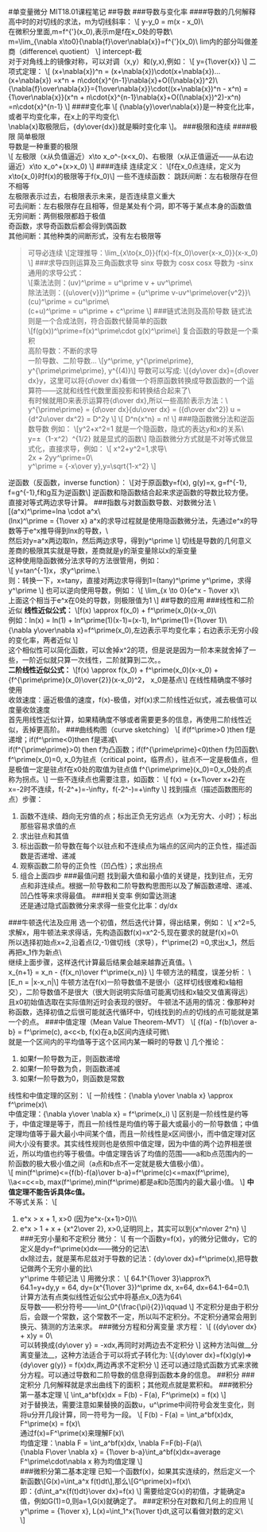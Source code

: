 #单变量微分
MIT18.01课程笔记
##导数
###导数与变化率
####导数的几何解释
高中时的对切线的求法，m为切线斜率：
\\[
y-y_0 = m(x - x_0)\\\
在微积分里面,m=f^{'}(x_0),表示m是f在x_0处的导数\\\
m=\lim_{\nabla x\to0}{\nabla{f}\over\nabla{x}}=f^{'}(x_0)\ 
lim内的部分叫做差商（difference\ quotient）
\\]
intercept-截   
对于对角线上的镜像对称，可以对调（x,y）和(y,x),例如：
\\[
y={1\over{x}}
\\]
二项式定理：
\\[
(x+\nabla{x})^n = (x+\nabla{x})\cdot(x+\nabla{x})...(x+\nabla{x})
=x^n + n\cdot{x}^{n-1}\nabla{x}+O((\nabla{x})^2)\\\
{\nabla{f}\over\nabla{x}}={1\over\nabla{x}}\cdot((x+\nabla{x})^n - x^n)
={1\over\nabla{x}}(x^n + n\cdot{x}^{n-1}\nabla{x}+O((\nabla{x})^2)-x^n)
=n\cdot{x}^{n-1}
\\]
####变化率
\\[
{\nabla{y}\over\nabla{x}}是一种变化比率，或者平均变化率，在x上的平均变化\\\
\nabla{x}取极限后，{dy\over{dx}}就是瞬时变化率
\\]。
###极限和连续
####极限
简单极限      
导数是一种重要的极限    
\\[
左极限（x从负值逼近）x\to x_o^-(x<x_0)、右极限（x从正值逼近——从右边逼近）x\to x_o^+(x>x_0)
\\]
####连续
连续定义：
\\[f在x_0点连续，定义为x\to{x_0}时f(x)的极限等于f(x_0)\\]
一些不连续函数：
跳跃间断：左右极限存在但不相等    
左极限表示过去，右极限表示未来，是否连续意义重大    
可去间断：左右极限存在且相等，但是某处有个洞，即不等于某点本身的函数值    
无穷间断：两侧极限都趋于极值    
奇函数，求导奇函数后都会得到偶函数     
其他间断：其他种类的间断形式，没有左右极限等     
> 可导必连续
> \\[定理推导：\lim_{x\to{x_0}}{f(x)-f(x_0)\over{x-x_0}}(x-x_0)
> \\]
###求导四则运算及三角函数求导
sinx 导数为 cosx
cosx 导数为 -sinx
通用的求导公式：   
\\[乘法法则：(uv)^\prime = u^\prime v + uv^\prime\\\
除法法则：({u\over{v}})^\prime = {u^\prime v-uv^\prime\over{v^2}}\\\
(cu)^\prime = cu^\prime\\\
(c+u)^\prime = u^\prime + c^\prime
\\]
###链式法则及高阶导数
链式法则是一个合成法则，符合函数代替简单的函数    
\\[f(g(x))^\prime=f(x)^\prime\cdot g(x)^\prime\\]
复合函数的导数是一个乘积    
高阶导数：不断的求导    
一阶导数、二阶导数...
\\[y^\prime, y^{\prime\prime}, y^{\prime\prime\prime}, y^{(4)}\\]
导数可以写成:
\\[{dy\over dx}={d\over dx}y，这里可以将{d\over dx}看做一个将原函数转换成导数函数的一个运算符——这就和线性代数里面投影和转换结合起来了\\\
有时候就用D来表示运算符{d\over dx},所以一些高阶表示方法：\\\
y^{\prime\prime} = {d\over dx}{du\over dx} = ({d\over dx^2}) u = {d^2u\over dx^2} = D^2y
\\]
\\[
D^n{x^n} = n!
\\]
###隐函数微分法和逆函数导数
例如：
\\[y^2+x^2=1 就是一个隐函数，隐式的表达y和x的关系\\\
y=±（1-x^2）^{1/2} 就是显式的函数\\]
隐函数微分方式就是不对等式做显式化，直接求导，例如：
\\[
x^2+y^2=1,求导\\\
2x + 2yy^\prime=0\\\
y^\prime = {-x\over y},y=\sqrt{1-x^2}
\\]

逆函数（反函数，inverse function）：
\\[对于原函数y=f(x), g(y)=x, g=f^{-1}, f=g^{-1},f和g互为逆函数\\]
逆函数和隐函数结合起来求逆函数的导数比较方便。直接对等式两边求导计算。
###指数与对数函数导数、对数微分法
\\[(a^x)^\prime=lna \cdot a^x\\\
(lnx)^\prime = {1\over x}
a^x的求导过程就是使用隐函数微分法，先通过e^x的导数等于e^x推导得到lnx的导数，\\\
然后对y=a^x两边取ln，然后两边求导，得到y^\prime
\\]
切线是导数的几何意义    
差商的极限其实就是导数，差商就是y的渐变量除以x的渐变量    
这种使用隐函数微分法求导的方法很管用，例如：    
\\[
y=tan^{-1}x，求y^\prime.\\\
则：转换一下，x=tany，直接对两边求导得到1=(tany)^\prime y^\prime，求得y^\prime
\\]
也可以逆向使用导数，例如：
\\[
\lim_{x \to 0}{e^x - 1\over x}\\\
上面这个相当于e^x在0处的导数，则极限值为1
\\]
##导数的应用
###线性和二阶近似
__线性近似公式：__
\\[f(x) \approx f(x_0) + f^\prime(x_0)(x-x_0)\\\
例如：ln(x) = ln(1) + ln^\prime(1)(x-1)=(x-1), ln^\prime(1)={1\over 1}\\\
{\nabla y\over\nabla x}=f^\prime(x_0),左边表示平均变化率；右边表示无穷小段的变化率，两者近似
\\]    
这个相似性可以简化函数，可以舍掉x^2的项，但是说是因为一阶本来就舍掉了一些，一阶近似就只算一次线性，二阶就算到二次。。    
__二阶线性近似公式：__
\\[f(x) \approx f(x_0) + f^\prime(x_0)(x-x_0) + {f^{\prime\prime}(x_0)\over{2}}(x-x_0)^2， x_0是基点\\]
在线性精确度不够时使用     
收敛速度：逼近极值的速度，f(x)-极值，对f(x)求二阶线性近似式，减去极值可以度量收敛速度    
首先用线性近似计算，如果精确度不够或者需要更多的信息，再使用二阶线性近似，丢掉更高阶。
###曲线构图（curve sketching）
\\[
if(f^\prime>0 )then f是递增；if(f^\prime<0)then f是递减\\\
if(f^{\prime\prime}>0) then f为凸函数；if(f^{\prime\prime}<0)then f为凹函数\\\
f^\prime(x_0)=0, x_0为驻点（critical point，临界点），驻点不一定是极值点，但是极值一定是驻点f在x0处的取值为驻点值
f^{\prime\prime}(x_0)=0,x_0处的点称为拐点。\\]
一些不连续点也需要注意，如函数：
\\[
f(x) = {x+1\over x+2}在x=-2时不连续，f(-2^+)=-\infty，f(-2^-)=+\infty
\\]
找到描点（描述函数图形的点）步骤：

1. 函数不连续、趋向无穷值的点；标出正负无穷远点（x为无穷大、小时）；标出那些容易求值的点
2. 求出驻点和其值
3. 标出函数一阶导数在每个以驻点和不连续点为端点的区间内的正负性，描述函数是否递增、递减
4. 观察函数二阶导的正负性（凹凸性）；求出拐点
5. 组合上面四步
###最值问题
找到最大值和最小值的关键是，找到驻点，无穷点和非连续点。根据一阶导数和二阶导数构思图形以及了解函数递增、递减、凹凸性等来求得最值。
###相关变率
例如雷达测速    
还是通过隐式函数微分来求得一些变化比率：dy/dx

###牛顿迭代法及应用
选一个初值，然后迭代计算，得出结果，例如：
\\[
x^2=5,求解x，用牛顿法来求得话，先构造函数f(x)=x^2-5,现在要求的就是f(x)=0\\\
所以选择初始点x=2,沿着点(2,-1)做切线（求导），f^\prime(2) =0,求出x_1，然后再把x_1作为新点\\\
继续上面步骤，这样迭代计算最后结果会越来越靠近真值。\\\
x_{n+1} = x_n - {f(x_n)\over f^\prime(x_n)}
\\]
牛顿方法的精度，误差分析：
\\[E_n = |x-x_n|\\]
牛顿方法在f(x)一阶导数值不是很小（这样切线很难和x轴相交），二阶导数值不是很大（很大则说明实际值可能离切线和x轴交叉值离得远）且x0初始值选取在实际值附近时会表现的很好。
牛顿法不适用的情况：像那种对称函数，选择初值之后很可能就迭代循环中，切线找到的点的切线的点可能就是第一个的点。
###中值定理（Mean Value Theorem-MVT）
\\[
{f(a) - f(b)\over a-b} = f^\prime(c), a<c<b, f(x)在a,b区间内连续可微\\\
就是一个区间内的平均值等于这个区间内某一瞬时的导数
\\]
几个推论：

1. 如果f一阶导数为正，则函数递增
2. 如果f一阶导数为负，则函数递减
3. 如果f一阶导数为0，则函数是常数

线性和中值定理的区别：
\\[
一阶线性：{\nabla y\over \nabla x} \approx f^\prime(x)\\\
中值定理：{\nabla y\over \nabla x} = f^\prime(x_i)
\\]
区别是一阶线性是约等于，中值定理是等于，而且一阶线性是均值约等于最大或最小的一阶导数值；中值定理均值等于最大最小中间某个值，而且一阶线性是x区间很小，而中值定理对区间大小没有要求。其实线性规则也是依照中值定理，因为中值的两个边界相差很近，所以均值也约等于极值。中值定理告诉了均值的范围——a和b点范围内的一阶函数的极大极小值之间（a点和b点不一定就是极大值极小值）。    
\\[
min(f^\prime)<={f(b)-f(a)\over b-a}=f^\prime(c)<=max(f^\prime), 
\\\a<=c<=b, max(f^\prime),min(f^\prime)都是a和b范围内的最大最小值。
\\]
__中值定理不能告诉具体c值。__    
不等式关系：
\\[
1. e^x > x + 1, x>0 (因为e^x-(x+1)>0)\\\
2. e^x > 1 + x + {x^2\over 2}, x>0,证明同上，其实可以到{x^n\over 2^n}
\\]
###无穷小量和不定积分
微分：
\\[
有一个函数y=f(x)，y的微分记做dy，它的定义是dy=f^\prime(x)dx——微分的记法\\\
dx除过去，就是莱布尼兹对于导数的记法：{dy\over dx}=f^\prime(x),把导数记做两个无穷小量的比\\\
y^\prime 牛顿记法
\\]
用微分求：
\\[
64.1^{1\over 3}\approx?\\\
64.1=y+dy,y = 64, dy=(x^{1\over 3})^\prime dx, x=64, dx=64.1-64=0.1\\\
计算方法有点类似线性近似公式中将基点x_0选为64\\\
反导数——积分符号——\int_0^{\frac{\pi}{2}}\qquad
\\]
不定积分是由于积分后，会跟一个常数，这个常数不一定，所以叫不定积分。不定积分通常会用到换元、猜测的方法来求。
###微分方程和分离变量
求方程：
\\[
({dy\over dx} + x)y = 0\\\
可以转换成{dy\over y} = -xdx,再同时对两边去不定积分
\\]
这种方法叫做__分离变量法__，这种方法适合于可以将式子转化为:
\\[{dy\over dx}=f(x)g(y)=>
{dy\over g(y)} = f(x)dx,两边再求不定积分
\\]
还可以通过隐式函数方式来求微分方程。可以通过导数和二阶导数的信息得到函数本身的信息。
##积分
###定积分
几何解释就是求出曲线下的面积；其他观点就是累积和。 
###微积分第一基本定理
\\[
\int_a^bf(x)dx = F(b) - F(a), F^\prime(x) = f(x)
\\]   
对于替换法，需要注意如果替换的函数u，u^\prime中间符号会发生变化，则将u分开几段计算，同一符号为一段。
\\[
F(b) - F(a) = \int_a^bf(x)dx, F^\prime(x) = f(x)\\\
通过f(x)=F^\prime(x)来理解F(x)\\\
均值定理：\nabla F = \int_a^bf(x)dx, \nabla F=F(b)-F(a)\\\
{\nabla F\over \nabla x} = {1\over b-a}\int_a^bf(x)dx=average F^\prime\cdot\nabla x 称为均值定理
\\]   
###微积分第二基本定理
已知一个函数f(x)，如果其实连续的，然后定义一个新函数\\[G(x)=\int_a^x f(t)dt\\],那么\\[G^\prime(x)=f(x)\\\
即：{d\int_a^x{f(t)dt}\over dx}=f(x)
\\]
需要给定G(x)的初值，才能确定a值，例如G(1)=0,则a=1,G(x)就确定了。
###定积分在对数和几何上的应用
\\[
y^\prime = {1\over x}, L(x)=\int_1^x{1\over t}dt,这可以看做对数的定义\\\
\\]




